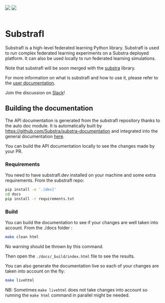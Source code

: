 <div align="left">
<a href="https://join.slack.com/t/substra-workspace/shared_invite/zt-1fqnk0nw6-xoPwuLJ8dAPXThfyldX8yA"><img src="https://img.shields.io/badge/chat-on%20slack-blue?logo=slack" /></a> <a href="https://docs.substra.org/"><img src="https://img.shields.io/badge/read-docs-purple?logo=mdbook" /></a>
<br /><br /></div>

# Substrafl

Substrafl is a high-level federated learning Python library.
Substrafl is used to run complex federated learning experiments on a Substra deployed platform. It can also be used locally to run federated learning simulations.

Note that substrafl will be soon merged with the [substra](https://github.com/substra/substra) library.

For more information on what is substrafl and how to use it, please refer to the [user documentation](https://docs.substra.org).

Join the discussion on [Slack](https://join.slack.com/t/substra-workspace/shared_invite/zt-1fqnk0nw6-xoPwuLJ8dAPXThfyldX8yA)!

## Building the documentation

The API documentation is generated from the substrafl repository thanks to the auto doc module.
It is automatically built by <https://github.com/Substra/substra-documentation> and integrated into the general documentation [here](https://connect-docs.owkin.com/).

You can build the API documentation locally to see the changes made by your PR.

### Requirements

You need to have substrafl.dev installed on your machine and some extra requirements. From the substrafl repo:

```sh
pip install -e '.[dev]'
cd docs
pip install -r requirements.txt
```

### Build

You can build the documentation to see if your changes are well taken into account.
From the ./docs folder :

```sh
make clean html
```

No warning should be thrown by this command.

Then open the `./docs/_build/index.html` file to see the results.

You can also generate the documentation live so each of your changes are taken into account on the fly:

```sh
make livehtml
```

NB: Sometimes `make livehtml` does not take changes into account so running the `make html` command in parallel might be needed.
